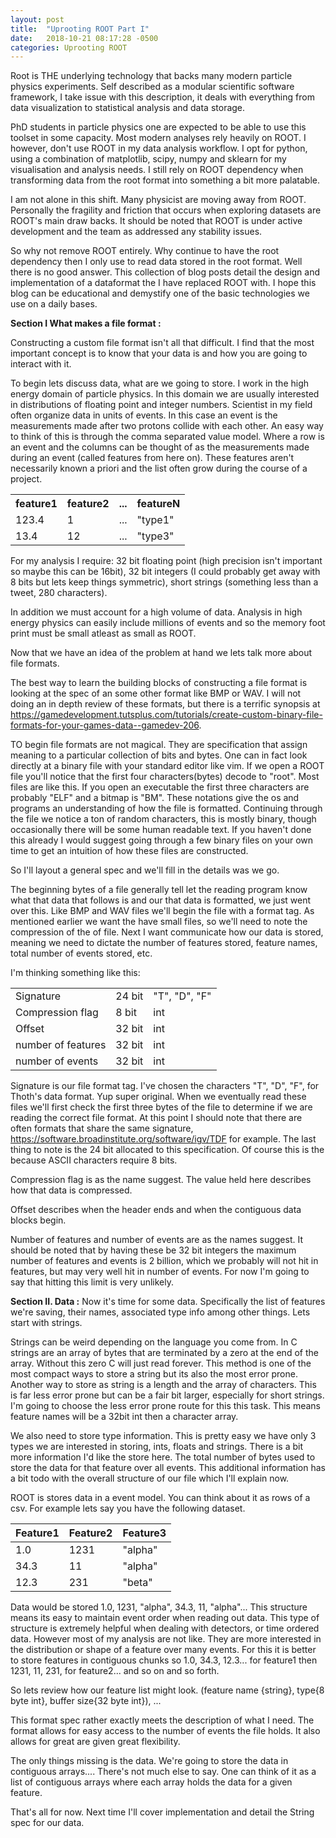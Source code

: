 ```yaml
---
layout: post
title:  "Uprooting ROOT Part I"
date:   2018-10-21 08:17:28 -0500
categories: Uprooting ROOT
---
```

 
Root is THE underlying technology that backs many modern particle physics experiments.
Self described as a modular scientific software framework, I take issue with this description, it 
deals with everything from data visualization to statistical analysis and data storage.
 
 
PhD students in particle physics one are expected to be able to use this toolset in some capacity.
Most modern analyses rely heavily on ROOT.
I however, don't use ROOT in my data analysis workflow.
I opt for python, using a combination of matplotlib, scipy, numpy and sklearn for my visualisation and analysis needs.
I still rely on ROOT dependency when transforming data from the root format into something a bit more palatable.

I am not alone in this shift. 
Many physicist are moving away from ROOT.  
Personally the fragility and friction that occurs when exploring datasets are ROOT's main draw backs.
It should be noted that ROOT is under active development and the team as addressed any stability issues.

 
So why not remove ROOT entirely. Why continue to have the root dependency then I only use to read data stored in the root format.
Well there is no good answer. This collection of blog posts detail the design and implementation of a dataformat the I have replaced ROOT with.
I hope this blog can be educational and demystify one of the basic technologies we use on a daily bases.
 
<b>Section I What makes a file format :</b> 

Constructing a custom file format isn't all that difficult.
I find that the most important concept is to know that your data is and how you are going to interact with it.

To begin lets discuss data, what are we going to store.
I work in the high energy domain of particle physics.
In this domain we are usually interested in distributions of floating point and integer numbers.
Scientist in my field often organize data in units of events.
In this case an event is the measurements made after two protons collide with each other.
An easy way to think of this is through the comma separated value model.
Where a row is an event and the columns can be thought of as the measurements made during an event (called features from here on).
These features aren't necessarily known a priori and the list often grow during the course of a project.

<table>
	<tr> 
		<th>feature1 </th>
		<th>feature2 </th>
		<th>... </th>
		<th>featureN </th>
	</tr> 
	<tr> 
		<td> 123.4 </td>
		<td> 1  </td>
		<td>...  </td> 
		<td> "type1" </td>
	</tr> 
	<tr> 
		<td> 13.4 </td>
		<td> 12 </td>
		<td>... </td>
		<td> "type3" </td>
	</tr> 
</table>

 
 
For my analysis I require:
32 bit floating point (high precision isn't important so maybe this can be 16bit),
32 bit integers (I could probably get away with 8 bits but lets keep things symmetric),
short strings (something less than a tweet, 280 characters).
 
 
In addition we must account for a high volume of data.
Analysis in high energy physics can easily include millions of events and so the memory foot print must be small atleast as small as ROOT.
 

Now that we have an idea of the problem at hand we lets talk more about file formats.

The best way to learn the building blocks of constructing a file format is looking at the spec of an some other format like BMP or WAV.
I will not doing an in depth review of these formats, but there is a terrific synopsis at https://gamedevelopment.tutsplus.com/tutorials/create-custom-binary-file-formats-for-your-games-data--gamedev-206.
 
 
 
TO begin file formats are not magical.  They are specification that assign meaning to a particular collection of bits and bytes.
One can in fact look directly at a binary file with your standard editor like vim.
If we open a ROOT file you'll notice that the first four characters(bytes) decode to "root".  Most files are like this.
 If you open an executable the first three characters are probably "ELF" and a bitmap is "BM".
These notations give the os and programs an understanding of how the file is formatted.
Continuing through the file we notice a ton of random characters, this is mostly binary, though occasionally there will be some human readable text.
If you haven't done this already I would suggest going through a few binary files on your own time to get an intuition of how these files are constructed.
 
 
So I'll layout a general spec and we'll fill in the details was we go.
 
The beginning bytes of a file generally tell let the reading program know what that data that follows is and our that data is formatted, we just went over this.
Like BMP and WAV files we'll begin the file with a format tag.
As mentioned earlier we want the have small files, so we'll need to note the compression of the of file.
Next I want communicate how our data is stored, meaning we need to dictate the number of features stored, feature names, total number of events stored, etc.
 
I'm thinking something like this:

<table> 
	<tr>
		<td> Signature </td>
		<td> 24 bit </td>
		<td> "T", "D", "F" </td>
	</tr>
	<tr>
		<td> Compression flag </td>
		<td> 8 bit </td>
		<td> int </td>
	</tr>
	<tr>
		<td> Offset </td>
		<td> 32 bit </td>
		<td> int </td>
	</tr>
	<tr>
		<td> number of features </td>
		<td> 32 bit </td>
		<td> int </td>
	</tr>
	<tr>
		<td> number of events </td>
		<td> 32 bit </td>
		<td> int </td>
	</tr>
</table> 


Signature is our file format tag. I've chosen the characters "T", "D", "F", for Thoth's data format. 
Yup super original. When we eventually read these files we'll first check the first three bytes of the file to determine if we are reading the correct file format.
At this point I should note that there are often formats that share the same signature, https://software.broadinstitute.org/software/igv/TDF for example. 
The last thing to note is the 24 bit allocated to this specification. Of course this is the because ASCII characters require 8 bits.

Compression flag is as the name suggest. The value held here describes how that data is compressed.

Offset describes when the header ends and when the contiguous data blocks begin.

Number of features and number of events are as the names suggest. It should be noted that by having these be 32 bit integers the maximum number of features and events is 2 billion, which we probably will not hit in features, but may very well hit in number of events.  For now I'm going to say that hitting this limit is very unlikely. 
 
 
<b>Section II. Data :</b>
Now it's time for some data.
Specifically the list of features we're saving, their names, associated type info among other things.
Lets start with strings.

Strings can be weird depending on the language you come from.
In C strings are an array of bytes that are terminated by a zero at the end of the array.
Without this zero C will just read forever.
This method is one of the most compact ways to store a string but its also the most error prone.
Another way to store as string is a length and the array of characters.
This is far less error prone but can be a fair bit larger, especially for short strings.
I'm going to choose the less error prone route for this this task.
This means feature names will be a 32bit int then a character array.

We also need to store type information.
This is pretty easy we have only 3 types we are interested in storing, ints, floats and strings.
There is a bit more information I'd like the store here.
The total number of bytes used to store the data for that feature over all events.
This additional information has a bit todo with the overall structure of our file which I'll explain now. 

ROOT is stores data in a event model. 
You can think about it as rows of a csv.
For example lets say you have the following dataset.


| Feature1 | Feature2 | Feature3|
|----------|----------|---------|
|1.0       |  1231    |  "alpha"|
|34.3	   |   11     |  "alpha"|
|12.3      |   231    |  "beta" |


Data would be stored 1.0, 1231, "alpha", 34.3, 11, "alpha"...
This structure means its easy to maintain event order when reading out data.
This type of structure is extremely helpful when dealing with detectors, or time ordered data.
However most of my analysis are not like. 
They are more interested in the distribution or shape of a feature over many events.
For this it is better to store features in contiguous chunks so 1.0, 34.3, 12.3... for feature1 then 1231, 11, 231, for feature2... and so on and so forth.

 
So lets review how our feature list might look.
(feature name {string}, type{8 byte int}, buffer size{32 byte int}), ...
 
This format spec rather exactly meets the description of what I need.
The format allows for easy access to the number of events the file holds.
It also allows for great are given great flexibility.
 
 
The only things missing is the data.
We're going to store the data in contiguous arrays....
There's not much else to say.  One can think of it as a list of contiguous arrays where each array holds the data for a given feature.

That's all for now.
Next time I'll cover implementation and detail the String spec for our data.


